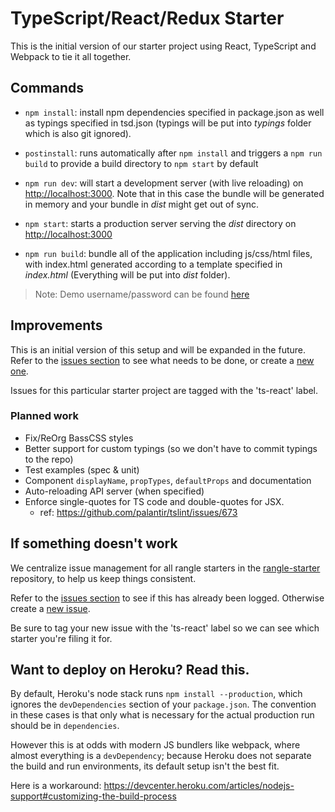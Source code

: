 # TypeScript/React/Redux Starter

This is the initial version of our starter project using React, TypeScript and Webpack to tie it all together.

## Commands

* `npm install`: install npm dependencies specified in package.json as well as typings specified in tsd.json (typings will be put into *typings* folder which is also git ignored).
* `postinstall`: runs automatically after `npm install` and triggers a `npm run build` to provide a build directory to `npm start` by default

* `npm run dev`: will start a development server (with live reloading) on [http://localhost:3000](http://localhost:3000). Note that in this case the bundle will be generated in memory and your bundle in *dist* might get out of sync.
* `npm start`: starts a production server serving the *dist* directory on [http://localhost:3000](http://localhost:3000)

* `npm run build`: bundle all of the application including js/css/html files, with index.html generated according to a template specified in *index.html* (Everything will be put into *dist* folder).

> Note: Demo username/password can be found [here](https://github.com/rangle/typescript-react-redux-starter/blob/master/src/api/mock/users.tsx)


## Improvements

This is an initial version of this setup and will be expanded in the future. Refer to the [issues section](https://github.com/rangle/rangle-starter/issues) to see what needs to be done, or create a [new one](https://github.com/rangle/rangle-starter/issues/new).

Issues for this particular starter project are tagged with the 'ts-react' label.

### Planned work

* Fix/ReOrg BassCSS styles
* Better support for custom typings (so we don't have to commit typings to the repo)
* Test examples (spec & unit)
* Component `displayName`, `propTypes`, `defaultProps` and documentation
* Auto-reloading API server (when specified)
* Enforce single-quotes for TS code and double-quotes for JSX.
  - ref: https://github.com/palantir/tslint/issues/673

## If something doesn't work

We centralize issue management for all rangle starters in the [rangle-starter](https://github.com/rangle/rangle-starter) repository, to help us keep things consistent.

Refer to the [issues section](https://github.com/rangle/rangle-starter/issues) to see if this has already been logged. Otherwise create a [new issue](https://github.com/rangle/rangle-starter/issues/new).

Be sure to tag your new issue with the 'ts-react' label so we can see which starter you're filing it for.

## Want to deploy on Heroku?  Read this.

By default, Heroku's node stack runs `npm install --production`, which ignores the  `devDependencies`
section of your `package.json`. The convention in these cases is that only what is necessary 
for the actual production run should be in `dependencies`.

However this is at odds with modern JS bundlers like webpack, where almost everything is a `devDependency`;
because Heroku does not separate the build and run environments, its default setup isn't the
best fit.

Here is a workaround: https://devcenter.heroku.com/articles/nodejs-support#customizing-the-build-process
